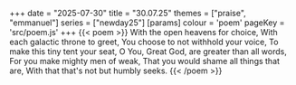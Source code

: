 +++
date = "2025-07-30"
title = "30.07.25"
themes = ["praise", "emmanuel"]
series = ["newday25"]
[params]
  colour = 'poem'
  pageKey = 'src/poem.js'
+++
{{< poem >}}
With the open heavens for choice,
With each galactic throne to greet,
You choose to not withhold your voice,
To make this tiny tent your seat,
O You, Great God, are greater than all words,
For you make mighty men of weak,
That you would shame all things that are,
With that that's not but humbly seeks.
{{< /poem >}}